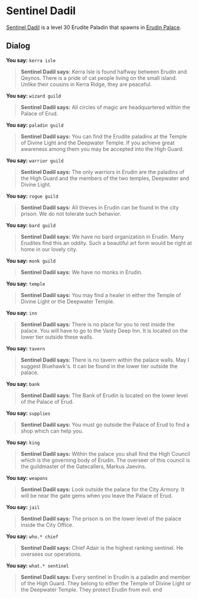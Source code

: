 # Sentinel Dadil



[Sentinel Dadil](/npc/23039) is a level 30 Erudite Paladin that spawns in [Erudin Palace](/zone/23).



## Dialog

**You say:** `kerra isle`



>**Sentinel Dadil says:** Kerra Isle is found halfway between Erudin and Qeynos. There is a pride of cat people living on the small island. Unlike their cousins in Kerra Ridge, they are peaceful.

**You say:** `wizard guild`



>**Sentinel Dadil says:** All circles of magic are headquartered within the Palace of Erud.

**You say:** `paladin guild`



>**Sentinel Dadil says:** You can find the Erudite paladins at the Temple of Divine Light and the Deepwater Temple. If you achieve great awareness among them you may be accepted into the High Guard.

**You say:** `warrior guild`



>**Sentinel Dadil says:** The only warriors in Erudin are the paladins of the High Guard and the members of the two temples, Deepwater and Divine Light.

**You say:** `rogue guild`



>**Sentinel Dadil says:** All thieves in Erudin can be found in the city prison. We do not tolerate such behavior.

**You say:** `bard guild`



>**Sentinel Dadil says:** We have no bard organization in Erudin. Many Erudites find this an oddity. Such a beautiful art form would be right at home in our lovely city.

**You say:** `monk guild`



>**Sentinel Dadil says:** We have no monks in Erudin.

**You say:** `temple`



>**Sentinel Dadil says:** You may find a healer in either the Temple of Divine Light or the Deepwater Temple.

**You say:** `inn`



>**Sentinel Dadil says:** There is no place for you to rest inside the palace. You will have to go to the Vasty Deep Inn. It is located on the lower tier outside these walls.

**You say:** `tavern`



>**Sentinel Dadil says:** There is no tavern within the palace walls. May I suggest Bluehawk's. It can be found in the lower tier outside the palace.

**You say:** `bank`



>**Sentinel Dadil says:** The Bank of Erudin is located on the lower level of the Palace of Erud.

**You say:** `supplies`



>**Sentinel Dadil says:** You must go outside the Palace of Erud to find a shop which can help you.

**You say:** `king`



>**Sentinel Dadil says:** Within the palace you shall find the High Council which is the governing body of Erudin. The overseer of this council is the guildmaster of the Gatecallers, Markus Jaevins.

**You say:** `weapons`



>**Sentinel Dadil says:** Look outside the palace for the City Armory. It will be near the gate gems when you leave the Palace of Erud.

**You say:** `jail`



>**Sentinel Dadil says:** The prison is on the lower level of the palace inside the City Office.

**You say:** `who.* chief`



>**Sentinel Dadil says:** Chief Adair is the highest ranking sentinel. He oversees our operations.

**You say:** `what.* sentinel`



>**Sentinel Dadil says:** Every sentinel in Erudin is a paladin and member of the High Guard. They belong to either the Temple of Divine Light or the Deepwater Temple. They protect Erudin from evil.
end

